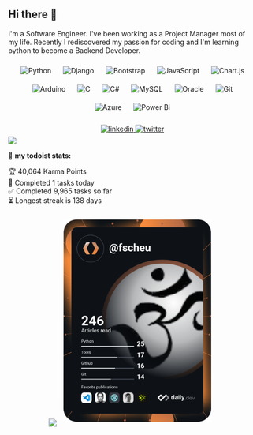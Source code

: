 ## Hi there 👋
I'm a Software Engineer. I've been working as a Project Manager most of my life. Recently I rediscovered my passion for coding and I'm learning python to become a Backend Developer.
<br />
<div align="center">  
<img style="margin: 10px" src="https://profilinator.rishav.dev/skills-assets/python-original.svg" alt="Python" height="25" />  
<img style="margin: 10px" src="https://profilinator.rishav.dev/skills-assets/django-original.svg" alt="Django" height="25" />  
<img style="margin: 10px" src="https://profilinator.rishav.dev/skills-assets/bootstrap-plain.svg" alt="Bootstrap" height="25" />  
<img style="margin: 10px" src="https://profilinator.rishav.dev/skills-assets/javascript-original.svg" alt="JavaScript" height="25" />  
<img style="margin: 10px" src="https://profilinator.rishav.dev/skills-assets/logo-title.svg" alt="Chart.js" height="25" />  
<img style="margin: 10px" src="https://profilinator.rishav.dev/skills-assets/arduino.png" alt="Arduino" height="25" />  
<img style="margin: 10px" src="https://profilinator.rishav.dev/skills-assets/c-original.svg" alt="C" height="25" />  
<img style="margin: 10px" src="https://profilinator.rishav.dev/skills-assets/csharp-original.svg" alt="C#" height="25" />  
<img style="margin: 10px" src="https://profilinator.rishav.dev/skills-assets/mysql-original-wordmark.svg" alt="MySQL" height="25" />  
<img style="margin: 10px" src="https://profilinator.rishav.dev/skills-assets/oracle-original.svg" alt="Oracle" height="25" />  
<img style="margin: 10px" src="https://profilinator.rishav.dev/skills-assets/git-scm-icon.svg" alt="Git" height="25" />  
<img style="margin: 10px" src="https://profilinator.rishav.dev/skills-assets/microsoft_azure-icon.svg" alt="Azure" height="25" />  
<img style="margin: 10px" src="https://profilinator.rishav.dev/skills-assets/powerbi.png" alt="Power Bi" height="25" />  
</div>
<br />
<div align="center">
<a href="https://linkedin.com/in/fedes" target="_blank">
<img src=https://img.shields.io/badge/linkedin-%231E77B5.svg?&style=for-the-badge&logo=linkedin&logoColor=white alt=linkedin style="margin-bottom: 5px;" />
</a>
<a href="https://twitter.com/devolvelabolsa" target="_blank">
<img src=https://img.shields.io/badge/twitter-%2300acee.svg?&style=for-the-badge&logo=twitter&logoColor=white alt=twitter style="margin-bottom: 5px;" />
</a>  
</div>


<div align="left" dir="auto">
  <img src="https://github-readme-stats.vercel.app/api?username=fscheu&show_icons=true&count_private=true&hide_border=true" align="center" width="50%" />
</div>

🚧 **my todoist stats:**
<!-- TODO-IST:START -->
🏆  40,064 Karma Points           
🌸  Completed 1 tasks today           
✅  Completed 9,965 tasks so far           
⏳  Longest streak is 138 days
<!-- TODO-IST:END -->

<div align="center" width="100%">
  <img src="https://spotify-github-profile.vercel.app/api/view?uid=fscheu&cover_image=true&theme=default" width="300" />
  <img style="margin: 10px" src="https://github.com/fscheu/fscheu/blob/main/devcard.svg" alt="daily.dev" width="300"/>  
</div>
